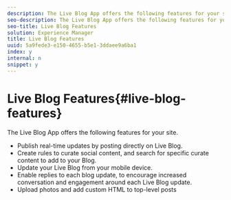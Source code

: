```yaml
---
description: The Live Blog App offers the following features for your site.
seo-description: The Live Blog App offers the following features for your site.
seo-title: Live Blog Features
solution: Experience Manager
title: Live Blog Features
uuid: 5a9fede3-e150-4655-b5e1-3ddaee9a6ba1
index: y
internal: n
snippet: y
---
```


# Live Blog Features{#live-blog-features}

The Live Blog App offers the following features for your site.

<a id="section_xbc_kyf_sy"></a>

* Publish real-time updates by posting directly on Live Blog.
* Create rules to curate social content, and search for specific curate content to add to your Blog.
* Update your Live Blog from your mobile device.
* Enable replies to each blog update, to encourage increased conversation and engagement around each Live Blog update.
* Upload photos and add custom HTML to top-level posts

